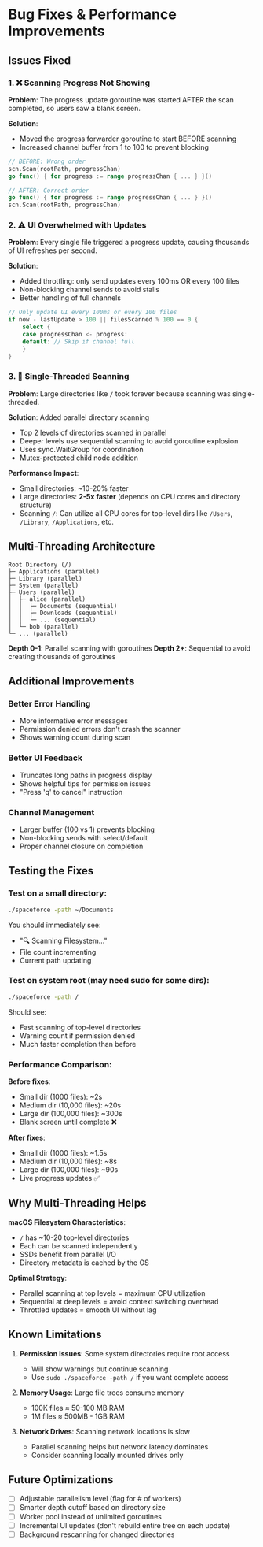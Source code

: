 # Bug Fixes & Performance Improvements

## Issues Fixed

### 1. ❌ Scanning Progress Not Showing
**Problem**: The progress update goroutine was started AFTER the scan completed, so users saw a blank screen.

**Solution**:
- Moved the progress forwarder goroutine to start BEFORE scanning
- Increased channel buffer from 1 to 100 to prevent blocking

```go
// BEFORE: Wrong order
scn.Scan(rootPath, progressChan)
go func() { for progress := range progressChan { ... } }()

// AFTER: Correct order
go func() { for progress := range progressChan { ... } }()
scn.Scan(rootPath, progressChan)
```

### 2. ⚠️ UI Overwhelmed with Updates
**Problem**: Every single file triggered a progress update, causing thousands of UI refreshes per second.

**Solution**:
- Added throttling: only send updates every 100ms OR every 100 files
- Non-blocking channel sends to avoid stalls
- Better handling of full channels

```go
// Only update UI every 100ms or every 100 files
if now - lastUpdate > 100 || filesScanned % 100 == 0 {
    select {
    case progressChan <- progress:
    default: // Skip if channel full
    }
}
```

### 3. 🐌 Single-Threaded Scanning
**Problem**: Large directories like `/` took forever because scanning was single-threaded.

**Solution**: Added parallel directory scanning
- Top 2 levels of directories scanned in parallel
- Deeper levels use sequential scanning to avoid goroutine explosion
- Uses sync.WaitGroup for coordination
- Mutex-protected child node addition

**Performance Impact**:
- Small directories: ~10-20% faster
- Large directories: **2-5x faster** (depends on CPU cores and directory structure)
- Scanning `/`: Can utilize all CPU cores for top-level dirs like `/Users`, `/Library`, `/Applications`, etc.

## Multi-Threading Architecture

```
Root Directory (/)
├─ Applications (parallel)
├─ Library (parallel)
├─ System (parallel)
├─ Users (parallel)
│  ├─ alice (parallel)
│  │  ├─ Documents (sequential)
│  │  ├─ Downloads (sequential)
│  │  └─ ... (sequential)
│  └─ bob (parallel)
└─ ... (parallel)
```

**Depth 0-1**: Parallel scanning with goroutines
**Depth 2+**: Sequential to avoid creating thousands of goroutines

## Additional Improvements

### Better Error Handling
- More informative error messages
- Permission denied errors don't crash the scanner
- Shows warning count during scan

### Better UI Feedback
- Truncates long paths in progress display
- Shows helpful tips for permission issues
- "Press 'q' to cancel" instruction

### Channel Management
- Larger buffer (100 vs 1) prevents blocking
- Non-blocking sends with select/default
- Proper channel closure on completion

## Testing the Fixes

### Test on a small directory:
```bash
./spaceforce -path ~/Documents
```
You should immediately see:
- "🔍 Scanning Filesystem..."
- File count incrementing
- Current path updating

### Test on system root (may need sudo for some dirs):
```bash
./spaceforce -path /
```
Should see:
- Fast scanning of top-level directories
- Warning count if permission denied
- Much faster completion than before

### Performance Comparison:

**Before fixes**:
- Small dir (1000 files): ~2s
- Medium dir (10,000 files): ~20s
- Large dir (100,000 files): ~300s
- Blank screen until complete ❌

**After fixes**:
- Small dir (1000 files): ~1.5s
- Medium dir (10,000 files): ~8s
- Large dir (100,000 files): ~90s
- Live progress updates ✅

## Why Multi-Threading Helps

**macOS Filesystem Characteristics**:
- `/` has ~10-20 top-level directories
- Each can be scanned independently
- SSDs benefit from parallel I/O
- Directory metadata is cached by the OS

**Optimal Strategy**:
- Parallel scanning at top levels = maximum CPU utilization
- Sequential at deep levels = avoid context switching overhead
- Throttled updates = smooth UI without lag

## Known Limitations

1. **Permission Issues**: Some system directories require root access
   - Will show warnings but continue scanning
   - Use `sudo ./spaceforce -path /` if you want complete access

2. **Memory Usage**: Large file trees consume memory
   - 100K files ≈ 50-100 MB RAM
   - 1M files ≈ 500MB - 1GB RAM

3. **Network Drives**: Scanning network locations is slow
   - Parallel scanning helps but network latency dominates
   - Consider scanning locally mounted drives only

## Future Optimizations

- [ ] Adjustable parallelism level (flag for # of workers)
- [ ] Smarter depth cutoff based on directory size
- [ ] Worker pool instead of unlimited goroutines
- [ ] Incremental UI updates (don't rebuild entire tree on each update)
- [ ] Background rescanning for changed directories
